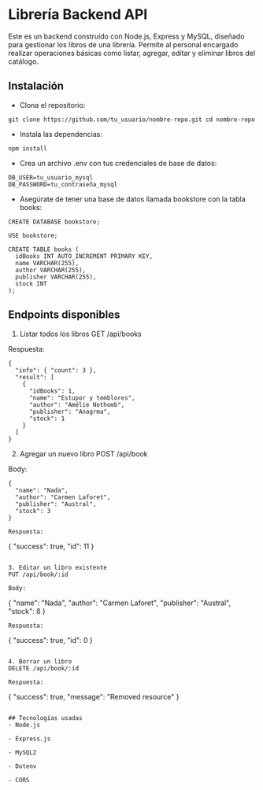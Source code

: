 # Librería Backend API
Este es un backend construido con Node.js, Express y MySQL, diseñado para gestionar los libros de una librería. Permite al personal encargado realizar operaciones básicas como listar, agregar, editar y eliminar libros del catálogo.

## Instalación
- Clona el repositorio:

`git clone https://github.com/tu_usuario/nombre-repo.git
cd nombre-repo`


- Instala las dependencias:

`npm install`

- Crea un archivo .env con tus credenciales de base de datos:
  
```
DB_USER=tu_usuario_mysql
DB_PASSWORD=tu_contraseña_mysql
```
 
- Asegúrate de tener una base de datos llamada bookstore con la tabla books:

```
CREATE DATABASE bookstore;

USE bookstore;

CREATE TABLE books (
  idBooks INT AUTO_INCREMENT PRIMARY KEY,
  name VARCHAR(255),
  author VARCHAR(255),
  publisher VARCHAR(255),
  stock INT
);
```



## Endpoints disponibles
1. Listar todos los libros
GET /api/books

Respuesta:

```
{
  "info": { "count": 3 },
  "result": [
    {
      "idBooks": 1,
      "name": "Estupor y temblores",
      "author": "Amélie Nothomb",
      "publisher": "Anagrma",
      "stock": 1
    }
  ]
}
```

2. Agregar un nuevo libro
POST /api/book

Body:

```
{
  "name": "Nada",
  "author": "Carmen Laforet",
  "publisher": "Austral",
  "stock": 3
}

Respuesta:

```
{
  "success": true,
  "id": 11
}

```

3. Editar un libro existente
PUT /api/book/:id

Body:

```
{
  "name": "Nada",
  "author": "Carmen Laforet",
  "publisher": "Austral",
  "stock": 8
}
```
Respuesta:

```
{
  "success": true,
  "id": 0
}
```

4. Borrar un libro
DELETE /api/book/:id

Respuesta:

``` 
{
  "success": true,
  "message": "Removed resource"
}
```

## Tecnologías usadas
- Node.js

- Express.js

- MySQL2

- Dotenv

- CORS

